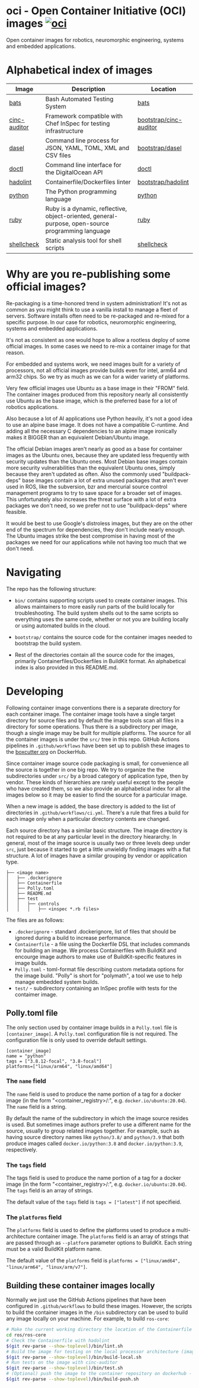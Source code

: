 # oci - Open Container Initiative (OCI) images [![oci](https://github.com/boxcutter/oci/actions/workflows/ci.yml/badge.svg)](https://github.com/boxcutter/oci/actions/workflows/ci.yml)
Open container images for robotics, neuromorphic engineering, systems and embedded applications.

# Alphabetical index of images

| Image | Description | Location
| --- | --- | --- |
| [bats](https://hub.docker.com/r/boxcutter/bats) | Bash Automated Testing System | [bats](https://github.com/boxcutter/oci/tree/main/bats) |
| [cinc-auditor](https://hub.docker.com/r/boxcutter/cinc-auditor) | Framework compatible with Chef InSpec for testing infrastructure | [bootstrap/cinc-auditor](https://github.com/boxcutter/oci/tree/main/bootstrap/cinc-auditor) |
| [dasel](https://hub.docker.com/r/boxcutter/dasel) | Command line process for JSON, YAML, TOML, XML and CSV files | [bootstrap/dasel](https://github.com/boxcutter/oci/tree/main/bootstrap/dasel) |
| [doctl](https://hub.docker.com/r/boxcutter/doctl) | Command line interface for the DigitalOcean API | [doctl](https://github.com/boxcutter/oci/tree/main/doctl) |
| [hadolint](https://hub.docker.com/r/boxcutter/hadolint) | Containerfile/Dockerfiles linter | [bootstrap/hadolint](https://github.com/boxcutter/oci/tree/main/bootstrap/hadolint) |
| [python](https://hub.docker.com/r/boxcutter/python) | The Python programming language | [python](https://github.com/boxcutter/oci/tree/main/python) |
| [ruby](https://hub.docker.com/r/boxcutter/ruby) | Ruby is a dynamic, reflective, object-oriented, general-purpose, open-source programming language | [ruby](https://github.com/boxcutter/oci/tree/main/ruby) |
| [shellcheck](https://hub.docker.com/r/boxcutter/shellcheck) | Static analysis tool for shell scripts | [shellcheck](https://github.com/boxcutter/oci/tree/main/shellcheck) |

# Why are you re-publishing some official images?

Re-packaging is a time-honored trend in system administration! It's not as common as you might think to use a vanilla install
to manage a fleet of servers. Software installs often need to be re-packaged and re-mixed for a specific purpose. In our
case for robotics, neuromorphic engineering, systems and embedded applications.

It's not as consistent as one would hope to allow a rootless deploy of some official images. In some cases we need to re-mix
a container image for that reason.

For embedded and systems work, we need images built for a variety of processors, not all official images provide builds even
for intel, arm64 and arm32 chips. So we try as much as we can for a wider variety of platforms.

Very few official images use Ubuntu as a base image in their "FROM" field. The container images produced from this repository
nearly all consistently use Ubuntu as the base image, which is the preferred base for a lot of robotics applications.

Also because a lot of AI applications use Python heavily, it's not a good idea to use an alpine base image. It does not have
a compatible C-runtime. And adding all the necessary C dependencies to an alpine image ironically makes it BIGGER than an
equivalent Debian/Ubuntu image.

The official Debian images aren't nearly as good as a base for container images as the Ubuntu ones, because they are updated
less frequently with security updates than the Ubuntu ones. Most Debian base images contain more security vulnerabilities
than the equivalent Ubuntu ones, simply because they aren't updated as often. Also the commonly used "buildpack-deps" base
images contain a lot of extra unused packages that aren't ever used in ROS, like the subversion, bzr and mercurial source
control management programs to try to save space for a broader set of images. This unfortunately also increases the threat
surface with a lot of extra packages we don't need, so we prefer not to use "buildpack-deps" where feasible.

It would be best to use Google's distroless images, but they are on the other end of the spectrum for dependencies, they
don't include nearly enough. The Ubuntu images strike the best compromise in having most of the packages we need for our
applications while not having too much that we don't need.

# Navigating

The repo has the following structure:

- `bin/` contains supporting scripts used to create container images. This
  allows maintainers to more easily run parts of the build locally for
  troubleshooting. The build system shells out to the same scripts so
  everything uses the same code, whether or not you are building locally or
  using automated builds in the cloud.

- `bootstrap/` contains the source code for the container images needed to bootstrap the build system.

- Rest of the directories contain all the source code for the images, primarily Containerfiles/Dockerfiles in BuildKit format. An alphabetical index is also provided in this README.md.
  
# Developing

Following container image conventions there is a separate directory for each container image. The container image
tools have a single target directory for source files and by default the image tools scan all files in a directory
for some operations. Thus there is a subdirectory per image, though a single image may be built for multiple
platforms. The source for all the container images is under the `src/` tree in this repo. GitHub Actions pipelines
in `.github/workflows` have been set up to publish these images to the 
[boxcutter org](https://hub.docker.com/u/boxcutter) on DockerHub.

Since container image source code packaging is small, for convenience all the source is together in one big
repo. We try to organize the the subdirectories under `src/` by a broad category of application type, then by
vendor. These kinds of hierarchies are rarely useful except to the people who have created them, so we also
provide an alphabetical index for all the images below so it may be easier to find the source for a particular
image.

When a new image is added, the base directory is added to the list of directories in `.github/workflows/ci.yml`.
There's a rule that fires a build for each image only when a particular directory contents are changed.

Each source directory has a similar basic structure. The image directory is not required to be at any particular
level in the directory hieararchy. In general, most of the image source is usually two or three levels deep
under `src`, just because it started to get a little unwieldly finding images with a flat structure. A lot of
images have a similar grouping by vendor or application type.

```
├── <image name>
│   ├── .dockerignore
│   ├── Containerfile
│   ├── Polly.toml
│   ├── README.md
│   ├── test
│   │   ├── controls
│   │   │   ├── <inspec *.rb files>
```

The files are as follows:
- `.dockerignore` - standard .dockerignore, list of files that should be ignored during a build to increase
  performance.
- `Containerfile` - a file using the Dockerfile DSL that includes commands for building an image. We process
  Containerfiles with BuildKit and encourge image authors to make use of BuildKit-specific features in
  image builds.
- `Polly.toml` - toml-format file describing custom metadata options for the image build. "Polly" is
  short for "polymath", a tool we use to help manage embedded system builds.
- `test/` - subdirectory containing an InSpec profile with tests for the contaimer image.

## Polly.toml file

The only section used by container image builds in a `Polly.toml` file is `[container_image]`. A
`Polly.toml` configuration file is not required. The configuration file is only used to override
default settings.

```
[container_image]
name = "python"
tags = ["3.8.12-focal", "3.8-focal"]
platforms=["linux/arm64", "linux/amd64"]
```

### The `name` field

The `name` field is used to produce the name portion of a tag for a docker image (in the form 
"<container_registry>/<name>:<tag>", e.g. `docker.io/ubuntu:20.04`). The `name` field is a string.

By default the name of the subdirectory in which the image source resides is used. But sometimes
image authors prefer to use a different name for the source, usually to group related images together.
For example, such as having source directory names like `python/3.8/` and `python/3.9` that both
produce images called `docker.io/python:3.8` and `docker.io/python:3.9`, respectively.

### The `tags` field

The tags field is used to produce the name portion of a tag for a docker image (in the form 
"<container_registry>/<name>:<tag>", e.g. `docker.io/ubuntu:20.04`). The `tags` field is an array
of strings.

The default value of the `tags` field is `tags = ["latest"]` if not specifieid.

### The `platforms` field

The `platforms` field is used to define the platforms used to produce a multi-architecture
container image. The `platforms` field is an array of strings that are passed through as
`--platform` parameter options to BuildKit. Each string must be a valid BuildKit platform
name.

The default value of the `platforms` field is `platforms = ["linux/amd64", "linux/arm64", "linux/arm/v7"]`.


## Building these container images locally

Normally we just use the GitHub Actions pipelines that have been configured in `.github/workflows` to build
these images. However, the scripts to build the container images in the `/bin` subdirectory can be used to
build any image locally on your machine. For example, to build `ros-core`:

```bash
# Make the current working directory the location of the Containerfile for the image you want to build
cd ros/ros-core
# Check the Containerfile with hadolint
$(git rev-parse --show-toplevel)/bin/lint.sh
# Build the image for testing on the local processor architecture (image name is configured in the `Polly.toml`)
$(git rev-parse --show-toplevel)/bin/build-local.sh
# Run tests on the image with cinc-auditor
$(git rev-parse --show-toplevel)/bin/test.sh
# (Optional) push the image to the container repository on dockerhub - ideally this should be done via a GitHub Actions workflow and not locally
$(git rev-parse --show-toplevel)/bin/build-push.sh
```
